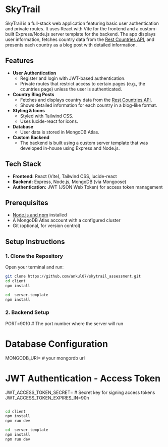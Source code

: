 # SkyTrail

SkyTrail is a full-stack web application featuring basic user authentication and private routes. It uses React with Vite for the frontend and a custom-built Express/Node.js server template for the backend. The app displays user information, fetches country data from the [Rest Countries API](https://restcountries.com/), and presents each country as a blog post with detailed information.

## Features

- **User Authentication**
  - Register and login with JWT-based authentication.
  - Private routes that restrict access to certain pages (e.g., the countries page) unless the user is authenticated.
- **Country Blog Posts**
  - Fetches and displays country data from the [Rest Countries API](https://restcountries.com/).
  - Shows detailed information for each country in a blog-like format.
- **Styling & Icons**
  - Styled with Tailwind CSS.
  - Uses lucide-react for icons.
- **Database**
  - User data is stored in MongoDB Atlas.
- **Custom Backend**
  - The backend is built using a custom server template that was developed in-house using Express and Node.js.

## Tech Stack

- **Frontend:** React (Vite), Tailwind CSS, lucide-react
- **Backend:** Express, Node.js, MongoDB (via Mongoose)
- **Authentication:** JWT (JSON Web Token) for access token management

## Prerequisites

- [Node.js and npm](https://nodejs.org/) installed
- A MongoDB Atlas account with a configured cluster
- Git (optional, for version control)

## Setup Instructions

### 1. Clone the Repository

Open your terminal and run:

```bash
git clone https://github.com/ankul07/skytrail_assessment.git
cd client
npm install

cd  server-template
npm install
```

### 2. Backend Setup

PORT=9010 # The port number where the server will run

# Database Configuration

MONGODB_URI= # your mongordb url

# JWT Authentication - Access Token

JWT_ACCESS_TOKEN_SECRET= # Secret key for signing access tokens
JWT_ACCESS_TOKEN_EXPIRES_IN=90h

```bash

cd client
npm install
npm run dev

cd  server-template
npm install
npm run dev

```
